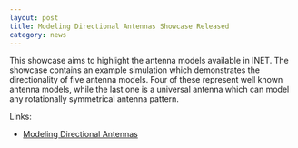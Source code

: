 ```yaml
---
layout: post
title: Modeling Directional Antennas Showcase Released
category: news
---
```


This showcase aims to highlight the antenna models available in INET.
The showcase contains an example simulation which demonstrates the
directionality of five antenna models. Four of these represent well
known antenna models, while the last one is a universal antenna
which can model any rotationally symmetrical antenna pattern.

Links:
* [Modeling Directional Antennas](https://inet.omnetpp.org/docs/showcases/wireless/directionalantennas/doc/)
